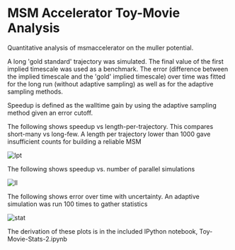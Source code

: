 MSM Accelerator Toy-Movie Analysis
===========

Quantitative analysis of msmaccelerator on the muller potential.

A long 'gold standard' trajectory was simulated. The final value of the first implied timescale was used
as a benchmark. The error (difference between the implied timescale and the 'gold' implied timescale) over time
was fitted for the long run (without adaptive sampling) as well as for the adaptive sampling methods.

Speedup is defined as the walltime gain by using the adaptive sampling method given an error cutoff.

The following shows speedup vs length-per-trajectory. This compares short-many vs long-few. A length per trajectory
lower than 1000 gave insufficient counts for building a reliable MSM

![lpt](https://raw.github.com/mpharrigan/toy-movie-2/master/lpt.png)

The following shows speedup vs. number of parallel simulations

![ll](https://raw.github.com/mpharrigan/toy-movie-2/master/ll.png)

The following shows error over time with uncertainty. An adaptive simulation was run 100 times
to gather statistics

![stat](https://raw.github.com/mpharrigan/toy-movie-2/master/stat.png)

The derivation of these plots is in the included IPython notebook, Toy-Movie-Stats-2.ipynb

